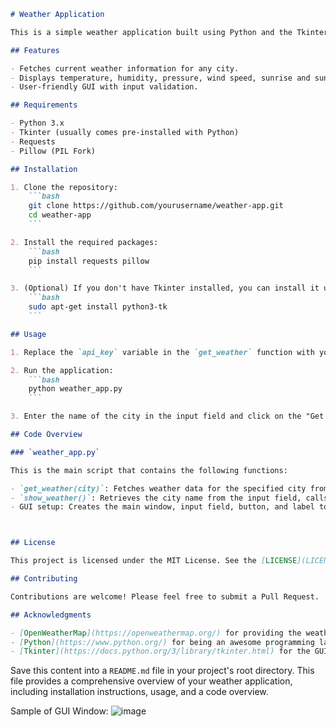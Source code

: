 ```markdown
# Weather Application

This is a simple weather application built using Python and the Tkinter library for the GUI. It fetches weather data from the OpenWeatherMap API and displays it in a user-friendly interface.

## Features

- Fetches current weather information for any city.
- Displays temperature, humidity, pressure, wind speed, sunrise and sunset times, cloudiness, and weather description.
- User-friendly GUI with input validation.

## Requirements

- Python 3.x
- Tkinter (usually comes pre-installed with Python)
- Requests
- Pillow (PIL Fork)

## Installation

1. Clone the repository:
    ```bash
    git clone https://github.com/yourusername/weather-app.git
    cd weather-app
    ```

2. Install the required packages:
    ```bash
    pip install requests pillow
    ```

3. (Optional) If you don't have Tkinter installed, you can install it using:
    ```bash
    sudo apt-get install python3-tk
    ```

## Usage

1. Replace the `api_key` variable in the `get_weather` function with your OpenWeatherMap API key. You can get a free API key by signing up on the [OpenWeatherMap website](https://openweathermap.org/).

2. Run the application:
    ```bash
    python weather_app.py
    ```

3. Enter the name of the city in the input field and click on the "Get Weather" button to fetch the weather information.

## Code Overview

### `weather_app.py`

This is the main script that contains the following functions:

- `get_weather(city)`: Fetches weather data for the specified city from the OpenWeatherMap API.
- `show_weather()`: Retrieves the city name from the input field, calls `get_weather`, and updates the weather information label.
- GUI setup: Creates the main window, input field, button, and label to display the weather information.



## License

This project is licensed under the MIT License. See the [LICENSE](LICENSE) file for more details.

## Contributing

Contributions are welcome! Please feel free to submit a Pull Request.

## Acknowledgments

- [OpenWeatherMap](https://openweathermap.org/) for providing the weather API.
- [Python](https://www.python.org/) for being an awesome programming language.
- [Tkinter](https://docs.python.org/3/library/tkinter.html) for the GUI library.

```

Save this content into a `README.md` file in your project's root directory. This file provides a comprehensive overview of your weather application, including installation instructions, usage, and a code overview.

Sample of GUI Window: ![image](https://github.com/user-attachments/assets/1f5a52b8-ae37-4258-be6e-5d8922bf724f)

